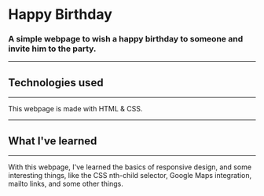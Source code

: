 # Happy Birthday
### A simple webpage to wish a happy birthday to someone and invite him to the party.
***
## Technologies used
***
This webpage is made with HTML & CSS.
***
## What I've learned
***
With this webpage, I've learned the basics of
responsive design, and some interesting things, like
the CSS nth-child selector, Google Maps integration,
mailto links, and some other things.